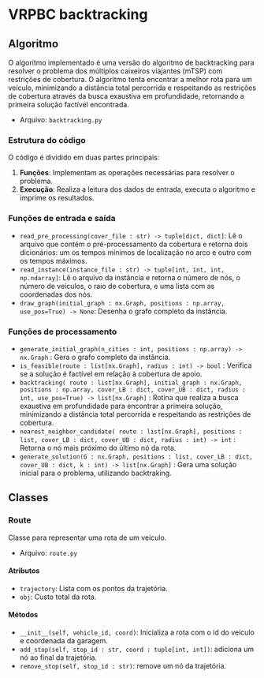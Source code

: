 # VRPBC backtracking

## Algoritmo

O algoritmo implementado é uma versão do algoritmo de backtracking para resolver o problema dos múltiplos caixeiros viajantes (mTSP) com restrições de cobertura. O algoritmo tenta encontrar a melhor rota para um veículo, minimizando a distância total percorrida e respeitando as restrições de cobertura através da busca exaustiva em profundidade, retornando a primeira solução factível encontrada.
- Arquivo: `backtracking.py`

### Estrutura do código
O código é dividido em duas partes principais:
1. **Funções**: Implementam as operações necessárias para resolver o problema.
2. **Execução**: Realiza a leitura dos dados de entrada, executa o algoritmo e imprime os resultados.

### Funções de entrada e saída
- `read_pre_processing(cover_file : str) -> tuple[dict, dict]`: Lê o arquivo que contém o pré-processamento da cobertura e retorna dois dicionários: um os tempos mínimos de localização no arco e outro com os tempos máximos.
- `read_instance(instance_file : str) -> tuple[int, int, int, np.ndarray]`: Lê o arquivo da instância e retorna o número de nós, o número de veículos, o raio de cobertura, e uma lista com as coordenadas dos nós.
- `draw_graph(initial_graph : nx.Graph, positions : np.array, use_pos=True) -> None`: Desenha o grafo completo da instância.
### Funções de processamento
- `generate_initial_graph(n_cities : int, positions : np.array) -> nx.Graph` : Gera o grafo completo da instância.
- `is_feasible(route : list[nx.Graph], radius : int) -> bool` : Verifica se a solução é factível em relação à cobertura de apoio.
- `backtracking(
		route : list[nx.Graph],
		initial_graph : nx.Graph,
		positions : np.array,
		cover_LB : dict,
		cover_UB : dict,
		radius : int,
		use_pos=True) -> list[nx.Graph]` : Rotina que realiza a busca exaustiva em profundidade para encontrar a primeira solução, minimizando a distância total percorrida e respeitando as restrições de cobertura.
- `nearest_neighbor_candidate(
		route : list[nx.Graph],
		positions : list,
		cover_LB : dict,
		cover_UB : dict,
		radius : int) -> int` : Retorna o nó mais próximo do último nó da rota.
- `generate_solution(G : nx.Graph, positions : list,
					  cover_LB : dict,
					  cover_UB : dict,
					  k : int) -> list[nx.Graph]` : Gera uma solução inicial para o problema, utilizando backtraking.

## Classes

### Route

Classe para representar uma rota de um veículo.

- Arquivo: `route.py`

#### Atributos

- `trajectory`: Lista com os pontos da trajetória.
- `obj`: Custo total da rota.

#### Métodos

- `__init__(self, vehicle_id, coord)`: Inicializa a rota com o id do veículo e coordenada da garagem.
- `add_stop(self, stop_id : str, coord : tuple[int, int])`: adiciona um nó ao final da trajetória.
- `remove_stop(self, stop_id : str)`: remove um nó da trajetória.

